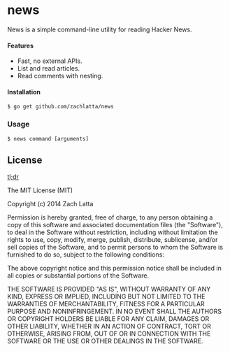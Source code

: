 # news

News is a simple command-line utility for reading Hacker News.

#### Features

* Fast, no external APIs.
* List and read articles.
* Read comments with nesting.

#### Installation

    $ go get github.com/zachlatta/news

### Usage

    $ news command [arguments]

## License

[tl;dr](https://tldrlegal.com/license/mit-license)

The MIT License (MIT)

Copyright (c) 2014 Zach Latta

Permission is hereby granted, free of charge, to any person obtaining a copy of
this software and associated documentation files (the "Software"), to deal in
the Software without restriction, including without limitation the rights to
use, copy, modify, merge, publish, distribute, sublicense, and/or sell copies
of the Software, and to permit persons to whom the Software is furnished to do
so, subject to the following conditions:

The above copyright notice and this permission notice shall be included in all
copies or substantial portions of the Software.

THE SOFTWARE IS PROVIDED "AS IS", WITHOUT WARRANTY OF ANY KIND, EXPRESS OR
IMPLIED, INCLUDING BUT NOT LIMITED TO THE WARRANTIES OF MERCHANTABILITY,
FITNESS FOR A PARTICULAR PURPOSE AND NONINFRINGEMENT. IN NO EVENT SHALL THE
AUTHORS OR COPYRIGHT HOLDERS BE LIABLE FOR ANY CLAIM, DAMAGES OR OTHER
LIABILITY, WHETHER IN AN ACTION OF CONTRACT, TORT OR OTHERWISE, ARISING FROM,
OUT OF OR IN CONNECTION WITH THE SOFTWARE OR THE USE OR OTHER DEALINGS IN THE
SOFTWARE.
